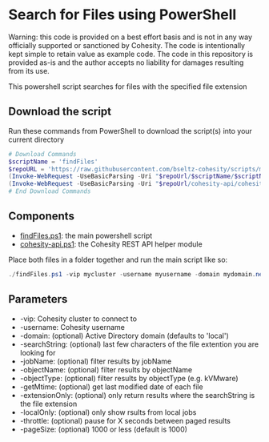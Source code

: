 # Search for Files using PowerShell

Warning: this code is provided on a best effort basis and is not in any way officially supported or sanctioned by Cohesity. The code is intentionally kept simple to retain value as example code. The code in this repository is provided as-is and the author accepts no liability for damages resulting from its use.

This powershell script searches for files with the specified file extension

## Download the script

Run these commands from PowerShell to download the script(s) into your current directory

```powershell
# Download Commands
$scriptName = 'findFiles'
$repoURL = 'https://raw.githubusercontent.com/bseltz-cohesity/scripts/master/powershell'
(Invoke-WebRequest -UseBasicParsing -Uri "$repoUrl/$scriptName/$scriptName.ps1").content | Out-File "$scriptName.ps1"; (Get-Content "$scriptName.ps1") | Set-Content "$scriptName.ps1"
(Invoke-WebRequest -UseBasicParsing -Uri "$repoUrl/cohesity-api/cohesity-api.ps1").content | Out-File cohesity-api.ps1; (Get-Content cohesity-api.ps1) | Set-Content cohesity-api.ps1
# End Download Commands
```

## Components

* [findFiles.ps1](https://raw.githubusercontent.com/bseltz-cohesity/scripts/master/powershell/findFiles/findFiles.ps1): the main powershell script
* [cohesity-api.ps1](https://raw.githubusercontent.com/bseltz-cohesity/scripts/master/powershell/cohesity-api/cohesity-api.ps1): the Cohesity REST API helper module

Place both files in a folder together and run the main script like so:

```powershell
./findFiles.ps1 -vip mycluster -username myusername -domain mydomain.net -searchString gif -extensionOnly
```

## Parameters

* -vip: Cohesity cluster to connect to
* -username: Cohesity username
* -domain: (optional) Active Directory domain (defaults to 'local')
* -searchString: (optional) last few characters of the file extention you are looking for
* -jobName: (optional) filter results by jobName
* -objectName: (optional) filter results by objectName
* -objectType: (optional) filter results by objectType (e.g. kVMware)
* -getMtime: (optional) get last modified date of each file
* -extensionOnly: (optional) only return results where the searchString is the file extension
* -localOnly: (optional) only show rsults from local jobs
* -throttle: (optional) pause for X seconds between paged results
* -pageSize: (optional) 1000 or less (default is 1000)
